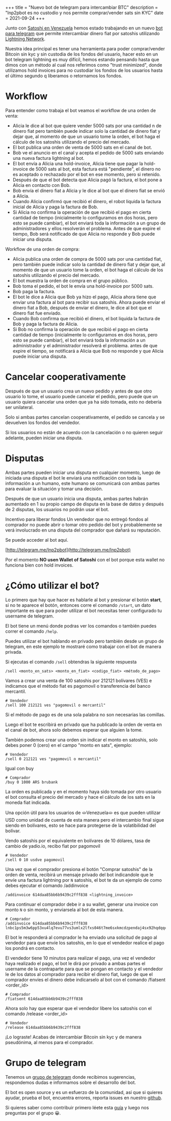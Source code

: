 +++
title = "Nuevo bot de telegram para intercambiar BTC"
description = "lnp2pbot es no custodio y nos permite comprar/vender sats sin KYC"
date = 2021-09-24
+++

Junto con [Satoshi en Venezuela](https://satoshienvenezuela.com) hemos estado trabajando en un nuevo [bot para telegram](https://twitter.com/lnp2pBot) que permite intercambiar dinero fiat por satoshis utilizando [Lightning Network](https://lightning.network/). 

Nuestra idea principal es tener una herramienta para poder comprar/vender Bitcoin sin kyc y sin custodia de los fondos del usuario, hacer esto en un bot telegram lightning es muy difícil, hemos estando pensando hasta que dimos con un método al cual nos referimos como "trust minimized", donde utilizamos hold invoices para no custodiar los fondos de los usuarios hasta el último segundo q liberamos o retornamos los fondos.

# Workflow
Para entender como trabaja el bot veamos el workflow de una orden de venta:

* Alicia le dice al bot que quiere vender 5000 sats por una cantidad n de dinero fiat  pero también puede indicar solo la cantidad de dinero fiat y dejar que, al momento de que un usuario tome la orden, el bot haga el cálculo de los satoshis utilizando el precio del mercado.
* El bot publica una orden de venta de 5000 sats en el canal de bot.
* Bob ve el anuncio en el canal y acepta el pedido de 5000 sats enviando una nueva factura lightning al bot.
* El bot envía a Alicia una hold-invoice, Alicia tiene que pagar la hold-invoice de 5000 sats al bot, esta factura está "pendiente", el dinero no es aceptado o rechazado por el bot en ese momento, pero si retenido.
* Después de que el bot detecta que Alicia pagó la factura, el bot pone a Alicia en contacto con Bob.
* Bob envía el dinero fiat a Alicia y le dice al bot que el dinero fiat se envió a Alicia.
* Cuando Alicia confirmó que recibió el dinero, el robot liquida la factura inicial de Alicia y paga la factura de Bob.
* Si Alicia no confirma la operación de que recibió el pago en cierta cantidad de tiempo (inicialmente lo configuramos en dos horas, pero esto se puede cambiar), el bot enviará toda la información a un grupo de administradores y ellos resolverán el problema. Antes de que expire el tiempo, Bob será notificado de que Alicia no responde y Bob puede iniciar una disputa.

Workflow de una orden de compra:

* Alicia publica una orden de compra de 5000 sats por una cantidad fiat, pero también puede indicar solo la cantidad de dinero fiat y dejar que, al momento de que un usuario tome la orden, el bot haga el cálculo de los satoshis utilizando el precio del mercado.
* El bot muestra la orden de compra en el grupo público.
* Bob toma el pedido, el bot le envía una hold-invoice por 5000 sats.
* Bob paga la factura.
* El bot le dice a Alicia que Bob ya hizo el pago, Alicia ahora tiene que enviar una factura al bot para recibir sus satoshis. Ahora puede enviar el dinero fiat a Bob, después de enviar el dinero, le dice al bot que el dinero fiat fue enviado.
* Cuando Bob confirma que recibió el dinero, el bot liquida la factura de Bob y paga la factura de Alicia.
* Si Bob no confirma la operación de que recibió el pago en cierta cantidad de tiempo (inicialmente lo configuramos en dos horas, pero esto se puede cambiar), el bot enviará toda la información a un administrador y el administrador resolverá el problema. antes de que expire el tiempo, se notificará a Alicia que Bob no responde y que Alicia puede iniciar una disputa.

# Cancelar cooperativamente
Después de que un usuario crea un nuevo pedido y antes de que otro usuario lo tome, el usuario puede cancelar el pedido, pero puede que un usuario quiera cancelar una orden que ya ha sido tomada, esto no debería ser unilateral.

Solo si ambas partes cancelan cooperativamente, el pedido se cancela y se devuelven los fondos del vendedor.

Si los usuarios no están de acuerdo con la cancelación o no quieren seguir adelante, pueden iniciar una disputa.

# Disputas
Ambas partes pueden iniciar una disputa en cualquier momento, luego de iniciada una disputa el bot le enviará una notificación con toda la información a un humano, este humano se comunicará con ambas partes para evaluar la situación y tomar una decisión.

Después de que un usuario inicia una disputa, ambas partes habrán aumentado en 1 su propio campo de disputa en la base de datos y después de 2 disputas, los usuarios no podrán usar el bot.

Incentivo para liberar fondos
Un vendedor que no entregó fondos al comprador no puede abrir o tomar otro pedido del bot y probablemente se verá involucrado en una disputa del comprador que dañará su reputación.

Se puede acceder al bot aquí.

[http://telegram.me/lnp2pbot](http://telegram.me/lnp2pbot)

Por el momento **NO usen Wallet of Satoshi** con el bot porque esta wallet no funciona bien con hold invoices.

# ¿Cómo utilizar el bot?
Lo primero que hay que hacer es hablarle al bot y presionar el botón **start**, si no te aparece el botón, entonces corre el comando `/start`, un dato importante es que para poder utilizar el bot necesitas tener configurado tu username de telegram.

El bot tiene un menú donde podras ver los comandos o también puedes correr el comando `/help`.

Puedes utilizar el bot hablando en privado pero también desde un grupo de telegram, en este ejemplo te mostraré como trabajar con el bot de manera privada.

Si ejecutas el comando `/sell` obtendras la siguiente respuesta
```
/sell <monto_en_sats> <monto_en_fiat> <codigo_fiat> <método_de_pago>
```
Vamos a crear una venta de 100 satoshis por 212121 bolívares (VES) e indicamos que el método fiat es pagomovil o transferencia del banco mercantil.
```
# Vendedor
/sell 100 212121 ves "pagomovil o mercantil"
```
Si el método de pago es de una sola palabra no son necesarias las comillas.

Luego el bot te escribirá en privado que ha publicado la orden de venta en el canal de bot, ahora solo debemos esperar que alguien la tome.

También podemos crear una orden sin indicar el monto en satoshis, solo debes poner 0 (cero) en el campo "monto en sats", ejemplo:
```
# Vendedor
/sell 0 212121 ves "pagomovil o mercantil"
```
Igual con buy
```
# Comprador
/buy 0 1000 ARS brubank
```
La orden es publicada y en el momento haya sido tomada por otro usuario el bot consulta el precio del mercado y hace el cálculo de los sats en la moneda fiat indicada.

Una opción útil para los usuarios de 🫓Venezuela🫓 es que pueden utilizar USD como unidad de cuenta de esta manera pero el intercambio final sigue siendo en bolívares, esto se hace para protegerse de la volatibilidad del bolívar.

Vendo satoshis por el equivalente en bolívares de 10 dólares, tasa de cambio de yadio.io, recibo fiat por pagomovil
```
# Vendedor
/sell 0 10 usdve pagomovil
```
Una vez que el comprador presiona el botón "Comprar satoshis" de la orden de venta, recibirá un mensaje privado del bot indicandole que le envíe una factura lightning por `N` satoshis, el bot te da un ejemplo de como debes ejecutar el comando /addinvoice
```
/addinvoice 614daa85bb6b9439c2fff838 <lightning_invoice>
```
Para continuar el comprador debe ir a su wallet, generar una invoice con monto `N` o sin monto, y enviarsela al bot de esta manera.
```
# Comprador
/addinvoice 614daa85bb6b9439c2fff838 lnbc1ps5m3w6pp53xu4lq7evu77vs3umlx2lfxs046t7me6sxkmcdzpendaj4sx92hqdqqcqzpgxqyz5vqsp56lgvgr39yj9xsywmxwufxm9el0p2ufvw2p2j66029glynf0cu2hs9qyyssqw54dy02uem7zunkkl835ctfj5dtzwqgtd0sfqlfxapspn33lqpljr65tfdakh466ldafrgzpzwyzmh0lxdl5sd3chvcam0w7z26pa6spr6dza8
```
El bot le responderá al comprador le ha enviado una solicitud de pago al vendedor para que envíe los satoshis, en lo que el vendedor realice el pago los pondrá en contacto.

El vendedor tiene 10 minutos para realizar el pago, una vez el vendedor haya realizado el pago, el bot le dirá por privado a ambas partes el username de la contraparte para que se pongan en contacto y el vendedor le de los datos al comprador para recibir el dinero fiat, luego de que el comprador envíes el dinero debe indicarselo al bot con el comando /fiatsent <order_id>
```
# Comprador
/fiatsent 614daa85bb6b9439c2fff838
```
Ahora solo hay que esperar que el vendedor libere los satoshis con el comando /release <order_id>
```
# Vendedor
/release 614daa85bb6b9439c2fff838
```
¡Lo lograste! Acabas de intercambiar Bitcoin sin kyc y de manera pseudónima, al menos para el comprador.

# Grupo de telegram
Tenemos un [grupo de telegram](https://t.co/G2prTbidtU) donde recibimos sugerencias, respondemos dudas e informamos sobre el desarrollo del bot.

El bot es open source y es un esfuerzo de la comunidad, así que si quieres ayudar, prueba el bot, encuentra errores, reporta issues en nuestro [github](https://github.com/grunch/p2plnbot).

Si quieres saber como contribuir primero léete esta [guía](/es/blog/contributing/) y luego nos preguntas por el grupo 😀.
